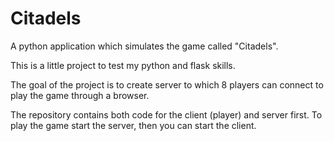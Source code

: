 # Citadels

A python application which simulates the game called "Citadels".

This is a little project to test my python and flask skills.

The goal of the project is to create server to which 8 players can connect to play the game through a browser.

The repository contains both code for the client (player) and server first. To play the game start the server, then you can start the client.
